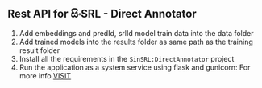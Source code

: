 ## Rest API for සිංSRL - Direct Annotator

1. Add embeddings and predId, srlId model train data into the data folder
2. Add trained models into the results folder as same path as the training result folder
3. Install all the requirements in the `SinSRL:DirectAnnotator` project
4. Run the application as a system service using flask and gunicorn: For more info [VISIT](https://www.digitalocean.com/community/tutorials/how-to-serve-flask-applications-with-gunicorn-and-nginx-on-centos-7)
